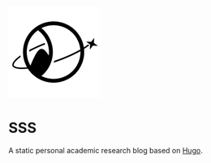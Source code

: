 <img src="https://github.com/AstroNomen/AstroNomen.github.io/blob/main/icon.png?raw=true" alt="Logo" width="180px">

# SSS

A static personal academic research blog based on [Hugo](https://gohugo.io).